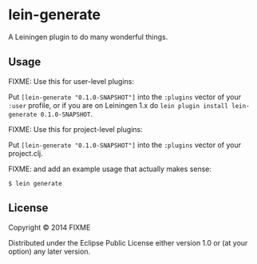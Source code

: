 # lein-generate

A Leiningen plugin to do many wonderful things.

## Usage

FIXME: Use this for user-level plugins:

Put `[lein-generate "0.1.0-SNAPSHOT"]` into the `:plugins` vector of your
`:user` profile, or if you are on Leiningen 1.x do `lein plugin install
lein-generate 0.1.0-SNAPSHOT`.

FIXME: Use this for project-level plugins:

Put `[lein-generate "0.1.0-SNAPSHOT"]` into the `:plugins` vector of your project.clj.

FIXME: and add an example usage that actually makes sense:

    $ lein generate

## License

Copyright © 2014 FIXME

Distributed under the Eclipse Public License either version 1.0 or (at
your option) any later version.
